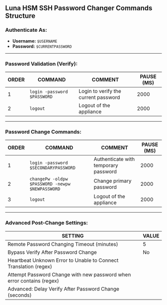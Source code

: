 ## Luna HSM SSH Password Changer Commands Structure

### Authenticate As:
- **Username:** `$USERNAME`
- **Password:** `$CURRENTPASSWORD`

---

### Password Validation (Verify):

| ORDER | COMMAND                     | COMMENT                              | PAUSE (MS) |
|-------|-----------------------------|--------------------------------------|------------|
| 1     | `login -password $PASSWORD` | Login to verify the current password | 2000       |
| 2     | `logout`                    | Logout of the appliance              | 2000       |

---

### Password Change Commands:

| ORDER | COMMAND                                       | COMMENT                              | PAUSE (MS) |
|-------|-----------------------------------------------|--------------------------------------|------------|
| 1     | `login -password $SECONDARYPASSWORD`          | Authenticate with temporary password | 2000       |
| 2     | `changePw -oldpw $PASSWORD -newpw $NEWPASSWORD` | Change primary password              | 2000       |
| 3     | `logout`                                      | Logout of the appliance              | 2000       |

---

### Advanced Post-Change Settings:

| SETTING                                                           | VALUE |
|-------------------------------------------------------------------|-------|
| Remote Password Changing Timeout (minutes)                        | 5     |
| Bypass Verify After Password Change                               | No    |
| Heartbeat Unknown Error to Unable to Connect Translation (regex)  |       |
| Attempt Password Change with new password when error contains (regex) |     |
| Advanced: Delay Verify After Password Change (seconds)            |       |
